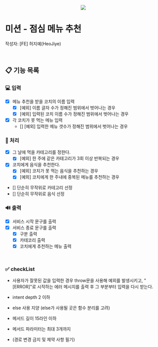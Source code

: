 <p align="center">
    <img src="https://woowacourse.github.io/img/logo_full_white.339e6416.png">
</p>

# 미션 - 점심 메뉴 추천
작성자: [FE] 허지예(HeoJiye)

<br>

## 📋 기능 목록

###  💻 입력
- [x] 메뉴 추천을 받을 코치의 이름 입력
    - [x] [예외] 이름 글자 수가 정해진 범위에서 벗어나는 경우
    - [x] [예외] 입력된 코치 이름 수가 정해진 범위에서 벗어나는 경우  
- [x] 각 코치가 못 먹는 메뉴 입력
    - [] [예외] 입력한 메뉴 갯수가 정해진 범위에서 벗어나는 경우

### 🚀 처리
- [x] 그 날에 먹을 카테고리를 정한다.
    - [x] [예외] 한 주에 같은 카테고리가 3회 이상 반복되는 경우
- [x] 코치에게 음식을 추천한다.
    - [x] [예외] 코치가 못 먹는 음식을 추천하는 경우
    - [x] [예외] 코치에게 한 주내에 중복된 메뉴를 추천하는 경우

- [] 단순히 무작위로 카테고리 선정
- [] 단순히 무작위로 음식 선정

### 🔊 출력
- [x] 서비스 시작 문구를 출력
- [x] 서비스 종료 문구를 출력
    - [x] 구분 출력
    - [x] 카테코리 출력
    - [x] 코치에게 추천하는 메뉴 출력

<br>

### ✅ checkList
- 사용자가 잘못된 값을 입력한 경우 throw문을 사용해 예외를 발생시키고, "[ERROR]"로 시작하는 에러 메시지를 출력 후 그 부분부터 입력을 다시 받는다.

- intent depth 2 이하
- else 사용 지양 (else가 사용될 곳은 함수 분리를 고려)
- 메서드 길이 15라인 이하
- 메서드 파라미터는 최대 3개까지
- (경로 변경 금지 및 제약 사항 필기)